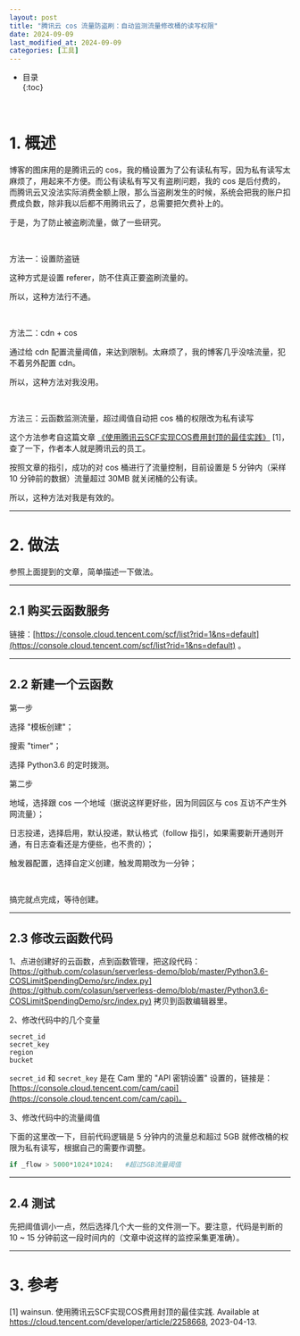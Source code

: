 ```yaml
---
layout: post
title: "腾讯云 cos 流量防盗刷：自动监测流量修改桶的读写权限"
date: 2024-09-09
last_modified_at: 2024-09-09
categories: [工具]
---
```


* 目录  
{:toc}
<br/>

# 1. 概述

博客的图床用的是腾讯云的 cos，我的桶设置为了公有读私有写，因为私有读写太麻烦了，用起来不方便。而公有读私有写又有盗刷问题，我的 cos 是后付费的，而腾讯云又没法实际消费金额上限，那么当盗刷发生的时候，系统会把我的账户扣费成负数，除非我以后都不用腾讯云了，总需要把欠费补上的。   

于是，为了防止被盗刷流量，做了一些研究。    

<br/>

方法一：设置防盗链   

这种方式是设置 referer，防不住真正要盗刷流量的。   

所以，这种方法行不通。  

<br/>

方法二：cdn + cos   

通过给 cdn 配置流量阈值，来达到限制。太麻烦了，我的博客几乎没啥流量，犯不着另外配置 cdn。   

所以，这种方法对我没用。  

<br/>

方法三：云函数监测流量，超过阈值自动把 cos 桶的权限改为私有读写      

这个方法参考自这篇文章 [《使用腾讯云SCF实现COS费用封顶的最佳实践》](https://cloud.tencent.com/developer/article/2258668) [1]，查了一下，作者本人就是腾讯云的员工。   

按照文章的指引，成功的对 cos 桶进行了流量控制，目前设置是 5 分钟内（采样 10 分钟前的数据）流量超过 30MB 就关闭桶的公有读。   

所以，这种方法对我是有效的。   

---

# 2. 做法

参照上面提到的文章，简单描述一下做法。    

---

## 2.1 购买云函数服务     

链接：[https://console.cloud.tencent.com/scf/list?rid=1&ns=default](https://console.cloud.tencent.com/scf/list?rid=1&ns=default) 。  

---

## 2.2 新建一个云函数    

第一步    

选择 "模板创建"；      

搜索 "timer"；    

选择 Python3.6 的定时拨测。  

第二步      

地域，选择跟 cos 一个地域（据说这样更好些，因为同园区与 cos 互访不产生外网流量）；    

日志投递，选择启用，默认投递，默认格式（follow 指引，如果需要新开通则开通，有日志查看还是方便些，也不贵的）；      

触发器配置，选择自定义创建，触发周期改为一分钟；      

<br/>

搞完就点完成，等待创建。   

---

## 2.3 修改云函数代码    

1、点进创建好的云函数，点到函数管理，把这段代码：[https://github.com/colasun/serverless-demo/blob/master/Python3.6-COSLimitSpendingDemo/src/index.py](https://github.com/colasun/serverless-demo/blob/master/Python3.6-COSLimitSpendingDemo/src/index.py) 拷贝到函数编辑器里。    

2、修改代码中的几个变量     

```
secret_id 
secret_key 
region 
bucket 
```

`secret_id` 和 `secret_key` 是在 Cam 里的 "API 密钥设置" 设置的，链接是：[https://console.cloud.tencent.com/cam/capi](https://console.cloud.tencent.com/cam/capi)。    

3、修改代码中的流量阈值     

下面的这里改一下，目前代码逻辑是 5 分钟内的流量总和超过 5GB 就修改桶的权限为私有读写，根据自己的需要作调整。  

```python
if _flow > 5000*1024*1024:   #超过5GB流量阈值
```

---

## 2.4 测试     

先把阈值调小一点，然后选择几个大一些的文件测一下。要注意，代码是判断的 10 ~ 15 分钟前这一段时间内的（文章中说这样的监控采集更准确）。    

---

# 3. 参考

[1] wainsun. 使用腾讯云SCF实现COS费用封顶的最佳实践. Available at https://cloud.tencent.com/developer/article/2258668, 2023-04-13.   